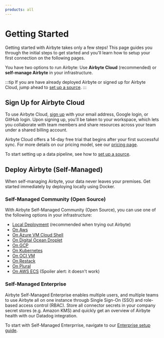 ```yaml
---
products: all
---
```


# Getting Started

Getting started with Airbyte takes only a few steps! This page guides you through the initial steps to get started and you'll learn how to setup your first connection on the following pages.

You have two options to run Airbyte: Use **Airbyte Cloud** (recommended) or **self-manage Airbyte** in your infrastructure.

:::tip
If you are have already deployed Airbyte or signed up for Airbyte Cloud, jump ahead to [set up a source](./add-a-source.md).
:::

## Sign Up for Airbyte Cloud

To use Airbyte Cloud, [sign up](https://cloud.airbyte.io/signup) with your email address, Google login, or GitHub login. Upon signing up, you'll be taken to your workspace, which lets you collaborate with team members and share resources across your team under a shared billing account.

Airbyte Cloud offers a 14-day free trial that begins after your first successful sync. For more details on our pricing model, see our [pricing page](https://www.airbyte.com/pricing).

To start setting up a data pipeline, see how to [set up a source](./add-a-source.md).


## Deploy Airbyte (Self-Managed)

When self-managing Airbyte, your data never leaves your premises. Get started immediately by deploying locally using Docker.

### Self-Managed Community (Open Source)

With Airbyte Self-Managed Community (Open Source), you can use one of the following options in your infrastructure:

- [Local Deployment](/deploying-airbyte/local-deployment.md) (recommended when trying out Airbyte)
- [On Aws](/deploying-airbyte/on-aws-ec2.md)
- [On Azure VM Cloud Shell](/deploying-airbyte/on-azure-vm-cloud-shell.md)
- [On Digital Ocean Droplet](/deploying-airbyte/on-digitalocean-droplet.md)
- [On GCP](/deploying-airbyte/on-gcp-compute-engine.md)
- [On Kubernetes](/deploying-airbyte/on-kubernetes-via-helm.md)
- [On OCI VM](/deploying-airbyte/on-oci-vm.md)
- [On Restack](/deploying-airbyte/on-restack.md)
- [On Plural](/deploying-airbyte/on-plural.md)
- [On AWS ECS](/deploying-airbyte/on-aws-ecs.md) (Spoiler alert: it doesn't work)

### Self-Managed Enterprise
Airbyte Self-Managed Enterprise enables multiple users, and multiple teams to use Airbyte all on one instance througb Single Sign-On (SSO) and role-based access control (RBAC). Store all connector secrets in your company secret stores (e.g. Amazon KMS) and quickly get an overview of Airbyte health with our Datadog integration.

To start with Self-Managed Enterprrise, navigate to our [Enterprise setup guide](./enterprise-setup/README.md).